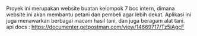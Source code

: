 Proyek ini merupakan website buatan kelompok 7 bcc intern, dimana website ini akan membantu petani dan pembeli agar lebih dekat. Aplikasi ini juga menawarkan berbagai macam hasil tani, dan juga beragam alat tani.
api docs : https://documenter.getpostman.com/view/14669717/Tz5iAgcF